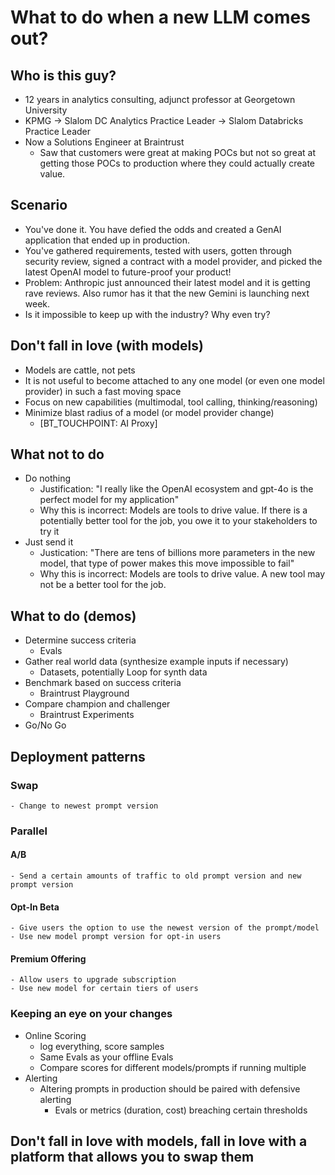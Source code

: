# What to do when a new LLM comes out?

## Who is this guy?
- 12 years in analytics consulting, adjunct professor at Georgetown University
- KPMG -> Slalom DC Analytics Practice Leader -> Slalom Databricks Practice Leader
- Now a Solutions Engineer at Braintrust
    - Saw that customers were great at making POCs but not so great at getting those POCs to production where they could actually create value.

## Scenario
- You've done it. You have defied the odds and created a GenAI application that ended up in production. 
- You've gathered requirements, tested with users, gotten through security review, signed a contract with a model provider, and picked the latest OpenAI model to future-proof your product!
- Problem: Anthropic just announced their latest model and it is getting rave reviews. Also rumor has it that the new Gemini is launching next week.
- Is it impossible to keep up with the industry? Why even try?

## Don't fall in love (with models)
- Models are cattle, not pets
- It is not useful to become attached to any one model (or even one model provider) in such a fast moving space
- Focus on new capabilities (multimodal, tool calling, thinking/reasoning)
- Minimize blast radius of a model (or model provider change)
    - [BT_TOUCHPOINT: AI Proxy]

## What not to do
- Do nothing
    - Justification: "I really like the OpenAI ecosystem and gpt-4o is the perfect model for my application"
    - Why this is incorrect: Models are tools to drive value. If there is a potentially better tool for the job, you owe it to your stakeholders to try it
- Just send it
    - Justication: "There are tens of billions more parameters in the new model, that type of power makes this move impossible to fail"
    - Why this is incorrect: Models are tools to drive value. A new tool may not be a better tool for the job.

## What to do (demos)
- Determine success criteria
    - Evals 
- Gather real world data (synthesize example inputs if necessary)
    - Datasets, potentially Loop for synth data
- Benchmark based on success criteria
    - Braintrust Playground
- Compare champion and challenger
    - Braintrust Experiments
- Go/No Go


## Deployment patterns
### Swap
    - Change to newest prompt version

### Parallel 
#### A/B
    - Send a certain amounts of traffic to old prompt version and new prompt version

#### Opt-In Beta
    - Give users the option to use the newest version of the prompt/model
    - Use new model prompt version for opt-in users

#### Premium Offering
    - Allow users to upgrade subscription
    - Use new model for certain tiers of users

### Keeping an eye on your changes
- Online Scoring
    - log everything, score samples
    - Same Evals as your offline Evals
    - Compare scores for different models/prompts if running multiple
- Alerting
    - Altering prompts in production should be paired with defensive alerting
        - Evals or metrics (duration, cost) breaching certain thresholds

## Don't fall in love with models, fall in love with a platform that allows you to swap them
